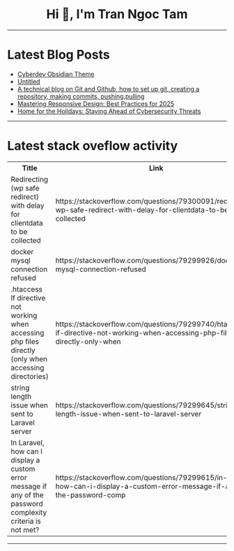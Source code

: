 <h1 align="center">Hi 👋, I'm Tran Ngoc Tam</h1>

---

# Latest Blog Posts 
<!-- BLOG-POST-LIST:START -->
- [Cyberdev Obsidian Theme](https://dev.to/gokayburuc/cyberdev-obsidian-theme-4219)
- [Untitled](https://dev.to/efecan_buyukda_e0c381aa6/untitled-5hf4)
- [A technical blog on Git and Github, how to set up git, creating a repository, making commits, pushing,pulling](https://dev.to/olalekan_johnayansola_4a/a-technical-blog-on-git-and-github-how-to-set-up-git-creating-a-repository-making-commits-2b0d)
- [Mastering Responsive Design: Best Practices for 2025](https://dev.to/gurjeetsinghvirdee/mastering-responsive-design-best-practices-for-2025-2gmn)
- [Home for the Holidays: Staying Ahead of Cybersecurity Threats](https://dev.to/wvnuola/home-for-the-holidays-staying-ahead-of-cybersecurity-threats-2h)
<!-- BLOG-POST-LIST:END -->

---

# Latest stack oveflow activity
<table>
  <tr><th>Title</th><th>Link</th></tr>
  <!-- STACKOVERFLOW:START --><tr><td>Redirecting &lpar;wp safe redirect&rpar; with delay for clientdata to be collected</td><td>https://stackoverflow.com/questions/79300091/redirecting-wp-safe-redirect-with-delay-for-clientdata-to-be-collected</td></tr><tr><td>docker mysql connection refused</td><td>https://stackoverflow.com/questions/79299926/docker-mysql-connection-refused</td></tr><tr><td>.htaccess If directive not working when accessing php files directly &lpar;only when accessing directories&rpar;</td><td>https://stackoverflow.com/questions/79299740/htaccess-if-directive-not-working-when-accessing-php-files-directly-only-when</td></tr><tr><td>string length issue when sent to Laravel server</td><td>https://stackoverflow.com/questions/79299645/string-length-issue-when-sent-to-laravel-server</td></tr><tr><td>In Laravel, how can I display a custom error message if any of the password complexity criteria is not met?</td><td>https://stackoverflow.com/questions/79299615/in-laravel-how-can-i-display-a-custom-error-message-if-any-of-the-password-comp</td></tr><!-- STACKOVERFLOW:END -->
</table>

---


